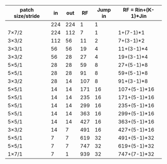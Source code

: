 |patch size/stride	|in 	|out    |RF	     |Jump in	|RF = Rin+(K-1)*Jin  |
|-------------------|-------|-------|--------|----------|------------------- |
|					|224	|224    |1	     |1		    |                    |
|7×7/2				|224	|112    |7	     |1		    |1+(7-1)*1           |
|3×3/2				|112	|56	    |11	     |2		    |7+(3-1)*2           |
|3×3/1 				|56	  	|56	    |19	     |4		    |11+(3-1)*4          |
|3×3/2				|56	    |28	    |27	     |4		    |19+(3-1)*4          |
|5×5/1				|28		|28		|59		 |8			|27+(5-1)*8			 |
|5×5/1				|28		|28		|91		 |8			|59+(5-1)*8			 |
|3×3/2				|28	    |14	    |107     |8		    |91+(3-1)*8          |
|5×5/1				|14		|14		|171	 |16		|107+(5-1)*16		 |
|5×5/1				|14		|14		|235	 |16		|171+(5-1)*16		 |
|5×5/1				|14		|14		|299	 |16		|235+(5-1)*16		 |
|5×5/1				|14		|14		|363	 |16		|299+(5-1)*16		 |
|5×5/1				|14		|14		|427	 |16		|363+(5-1)*16		 |
|3×3/2				|14		|7		|491	 |16		|427+(5-1)*16		 |
|5×5/1				|7		|7		|619	 |32		|491+(5-1)*32		 |
|5×5/1				|7		|7		|747	 |32		|619+(5-1)*32		 |
|1×7/1				|7		|1		|939	 |32		|747+(7-1)*32		 |
